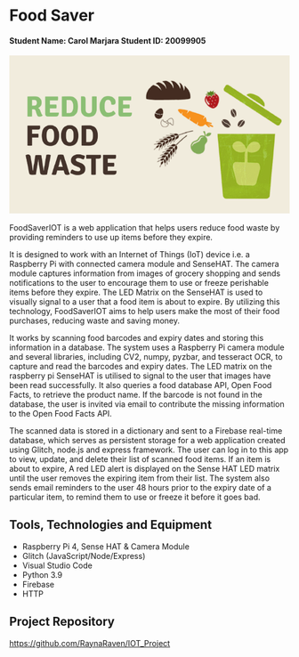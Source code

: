 # Food Saver 
#### Student Name: Carol Marjara   Student ID: 20099905

![alt text](https://github.com/RaynaRaven/IOT_Project/blob/main/reduceFoodWaste.png?raw=true)

FoodSaverIOT is a web application that helps users reduce food waste by providing reminders to use up items before they expire. 

It is designed to work with an Internet of Things (IoT) device i.e. a Raspberry Pi with connected camera module and SenseHAT. The camera module captures information from images of grocery shopping and sends notifications to the user to encourage them to use or freeze perishable items before they expire. The LED Matrix on the SenseHAT is used to visually signal to a user that a food item is about to expire. By utilizing this technology, FoodSaverIOT aims to help users make the most of their food purchases, reducing waste and saving money.

It works by scanning food barcodes and expiry dates and storing this information in a database. The system uses a Raspberry Pi camera module and several libraries, including CV2, numpy, pyzbar, and tesseract OCR, to capture and read the barcodes and expiry dates. The LED matrix on the raspberry pi SenseHAT is utilised to signal to the user that images have been read successfully. It also queries a food database API, Open Food Facts, to retrieve the product name. If the barcode is not found in the database, the user is invited via email to contribute the missing information to the Open Food Facts API.

The scanned data is stored in a dictionary and sent to a Firebase real-time database, which serves as persistent storage for a web application created using Glitch, node.js and express framework. The user can log in to this app to view, update, and delete their list of scanned food items. If an item is about to expire, A red LED alert is displayed on the Sense HAT LED matrix until the user removes the expiring item from their list. The system also sends email reminders to the user 48 hours prior to the expiry date of a particular item, to remind them to use or freeze it before it goes bad.


## Tools, Technologies and Equipment

- Raspberry Pi 4, Sense HAT & Camera Module
- Glitch (JavaScript/Node/Express)
- Visual Studio Code
- Python 3.9
- Firebase
- HTTP

## Project Repository
https://github.com/RaynaRaven/IOT_Project
